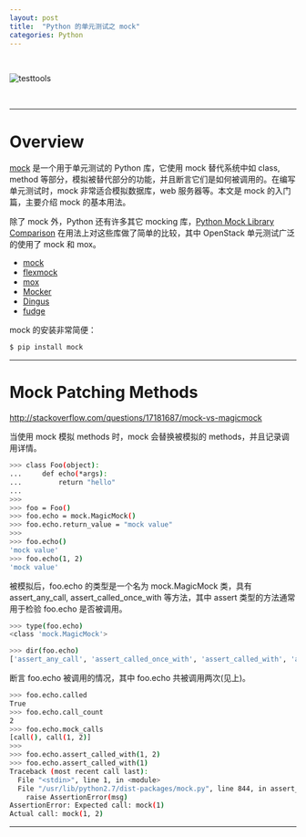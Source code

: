 ```yaml
---
layout: post
title:  "Python 的单元测试之 mock"
categories: Python
---
```


&nbsp;&nbsp;&nbsp;

![testtools](http://7xp2eu.com1.z0.glb.clouddn.com/pythontesttools.png)

&nbsp;&nbsp;&nbsp;

---------------------

# Overview

[mock](http://www.voidspace.org.uk/python/mock/index.html) 是一个用于单元测试的 Python 库，它使用 mock 替代系统中如 class, method 等部分，模拟被替代部分的功能，并且断言它们是如何被调用的。在编写单元测试时，mock 非常适合模拟数据库，web 服务器等。本文是 mock 的入门篇，主要介绍 mock 的基本用法。

除了 mock 外，Python 还有许多其它 mocking 库，[Python Mock Library Comparison](http://garybernhardt.github.io/python-mock-comparison/) 在用法上对这些库做了简单的比较，其中 OpenStack 单元测试广泛的使用了 mock 和 mox。

- [mock](http://www.voidspace.org.uk/python/mock/)
- [flexmock](https://pypi.python.org/pypi/flexmock)
- [mox](https://pypi.python.org/pypi/mox)
- [Mocker](http://niemeyer.net/mocker)
- [Dingus](https://pypi.python.org/pypi/dingus)
- [fudge](http://farmdev.com/projects/fudge/)

mock 的安装非常简便：

~~~ bash
$ pip install mock
~~~

---------

# Mock Patching Methods

http://stackoverflow.com/questions/17181687/mock-vs-magicmock

当使用 mock 模拟 methods 时，mock 会替换被模拟的 methods，并且记录调用详情。

~~~ bash
>>> class Foo(object):
...     def echo(*args):
...         return "hello"
...
>>>
>>> foo = Foo()
>>> foo.echo = mock.MagicMock()
>>> foo.echo.return_value = "mock value"
>>>
>>> foo.echo()
'mock value'
>>> foo.echo(1, 2)
'mock value'
~~~

被模拟后，foo.echo 的类型是一个名为 mock.MagicMock 类，具有 assert\_any\_call, assert\_called\_once\_with 等方法，其中 assert 类型的方法通常用于检验 foo.echo 是否被调用。

~~~ bash
>>> type(foo.echo)
<class 'mock.MagicMock'>

>>> dir(foo.echo)
['assert_any_call', 'assert_called_once_with', 'assert_called_with', 'assert_has_calls', 'attach_mock', 'call_args', 'call_args_list', 'call_count', 'called', 'configure_mock', 'method_calls', 'mock_add_spec', 'mock_calls', 'reset_mock', 'return_value', 'side_effect']
~~~

断言 foo.echo 被调用的情况，其中 foo.echo 共被调用两次(见上)。

~~~ bash
>>> foo.echo.called
True
>>> foo.echo.call_count
2
>>> foo.echo.mock_calls
[call(), call(1, 2)]
>>>
>>> foo.echo.assert_called_with(1, 2)
>>> foo.echo.assert_called_with(1)
Traceback (most recent call last):
  File "<stdin>", line 1, in <module>
  File "/usr/lib/python2.7/dist-packages/mock.py", line 844, in assert_called_with
    raise AssertionError(msg)
AssertionError: Expected call: mock(1)
Actual call: mock(1, 2)
~~~

----------

